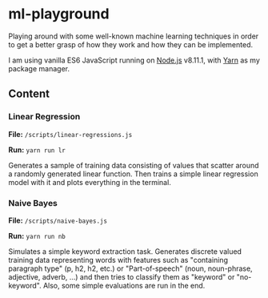 # ml-playground

Playing around with some well-known machine learning techniques in order to get a better grasp of how they work and how they can be implemented.

I am using vanilla ES6 JavaScript running on [Node.js](https://nodejs.org/en/) v8.11.1, with [Yarn](https://yarnpkg.com/lang/en/) as my package manager.

## Content

### Linear Regression

**File:** `/scripts/linear-regressions.js`

**Run:** `yarn run lr`

Generates a sample of training data consisting of values that scatter around a randomly generated linear function. Then trains a simple linear regression model with it and plots everything in the terminal.

### Naive Bayes

**File:** `/scripts/naive-bayes.js`

**Run:** `yarn run nb`

Simulates a simple keyword extraction task. Generates discrete valued training data representing words with features such as "containing paragraph type" (p, h2, h2, etc.) or "Part-of-speech" (noun, noun-phrase, adjective, adverb, ...) and then tries to classify them as "keyword" or "no-keyword". Also, some simple evaluations are run in the end.

